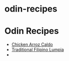 # odin-recipes
<h1>Odin Recipes</h1>
    <ul>
        <li><a href = "recipes/Chicken_Arroz_Caldo.html">Chicken Arroz Caldo</a></li>
        <li><a href="recipes/Traditional-Filipino-Lumpia.html">Traditional Filipino Lumpia</a></li>
        <li><a href=""></a></li>
    </ul>
